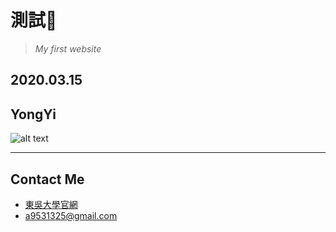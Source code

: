 # 測試🤪
> *My first website*
## 2020.03.15
## YongYi
![alt text](https://i.imgur.com/NLAwmC4.png)
***
## Contact Me
* [東吳大學官網](http://www.scu.edu.tw/)
* <a9531325@gmail.com>
